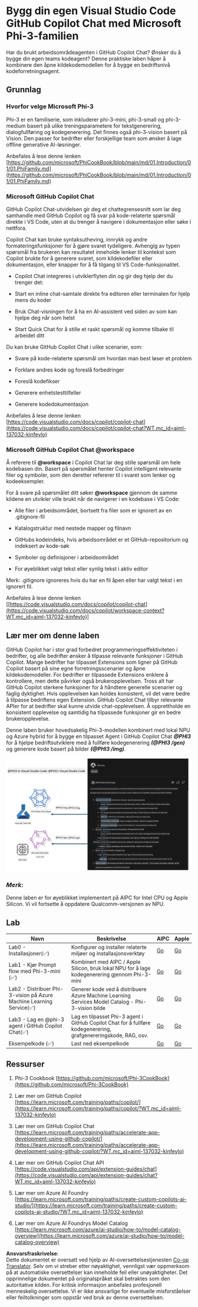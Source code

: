 <!--
CO_OP_TRANSLATOR_METADATA:
{
  "original_hash": "00b7a699de8ac405fa821f4c0f7fc0ab",
  "translation_date": "2025-05-09T19:14:14+00:00",
  "source_file": "md/02.Application/02.Code/Phi3/VSCodeExt/README.md",
  "language_code": "no"
}
-->
# **Bygg din egen Visual Studio Code GitHub Copilot Chat med Microsoft Phi-3-familien**

Har du brukt arbeidsområdeagenten i GitHub Copilot Chat? Ønsker du å bygge din egen teams kodeagent? Denne praktiske laben håper å kombinere den åpne kildekodemodellen for å bygge en bedriftsnivå kodeforretningsagent.

## **Grunnlag**

### **Hvorfor velge Microsoft Phi-3**

Phi-3 er en familiserie, som inkluderer phi-3-mini, phi-3-small og phi-3-medium basert på ulike treningsparametere for tekstgenerering, dialogfullføring og kodegenerering. Det finnes også phi-3-vision basert på Vision. Den passer for bedrifter eller forskjellige team som ønsker å lage offline generative AI-løsninger.

Anbefales å lese denne lenken [https://github.com/microsoft/PhiCookBook/blob/main/md/01.Introduction/01/01.PhiFamily.md](https://github.com/microsoft/PhiCookBook/blob/main/md/01.Introduction/01/01.PhiFamily.md)

### **Microsoft GitHub Copilot Chat**

GitHub Copilot Chat-utvidelsen gir deg et chattegrensesnitt som lar deg samhandle med GitHub Copilot og få svar på kode-relaterte spørsmål direkte i VS Code, uten at du trenger å navigere i dokumentasjon eller søke i nettfora.

Copilot Chat kan bruke syntaksutheving, innrykk og andre formateringsfunksjoner for å gjøre svaret tydeligere. Avhengig av typen spørsmål fra brukeren kan resultatet inneholde lenker til kontekst som Copilot brukte for å generere svaret, som kildekodefiler eller dokumentasjon, eller knapper for å få tilgang til VS Code-funksjonalitet.

- Copilot Chat integreres i utviklerflyten din og gir deg hjelp der du trenger det:

- Start en inline chat-samtale direkte fra editoren eller terminalen for hjelp mens du koder

- Bruk Chat-visningen for å ha en AI-assistent ved siden av som kan hjelpe deg når som helst

- Start Quick Chat for å stille et raskt spørsmål og komme tilbake til arbeidet ditt

Du kan bruke GitHub Copilot Chat i ulike scenarier, som:

- Svare på kode-relaterte spørsmål om hvordan man best løser et problem

- Forklare andres kode og foreslå forbedringer

- Foreslå kodefikser

- Generere enhetstesttilfeller

- Generere kodedokumentasjon

Anbefales å lese denne lenken [https://code.visualstudio.com/docs/copilot/copilot-chat](https://code.visualstudio.com/docs/copilot/copilot-chat?WT.mc_id=aiml-137032-kinfeylo)


###  **Microsoft GitHub Copilot Chat @workspace**

Å referere til **@workspace** i Copilot Chat lar deg stille spørsmål om hele kodebasen din. Basert på spørsmålet henter Copilot intelligent relevante filer og symboler, som den deretter refererer til i svaret som lenker og kodeeksempler.

For å svare på spørsmålet ditt søker **@workspace** gjennom de samme kildene en utvikler ville brukt når de navigerer i en kodebase i VS Code:

- Alle filer i arbeidsområdet, bortsett fra filer som er ignorert av en .gitignore-fil

- Katalogstruktur med nestede mapper og filnavn

- GitHubs kodeindeks, hvis arbeidsområdet er et GitHub-repositorium og indeksert av kode-søk

- Symboler og definisjoner i arbeidsområdet

- For øyeblikket valgt tekst eller synlig tekst i aktiv editor

Merk: .gitignore ignoreres hvis du har en fil åpen eller har valgt tekst i en ignorert fil.

Anbefales å lese denne lenken [[https://code.visualstudio.com/docs/copilot/copilot-chat](https://code.visualstudio.com/docs/copilot/workspace-context?WT.mc_id=aiml-137032-kinfeylo)]


## **Lær mer om denne laben**

GitHub Copilot har i stor grad forbedret programmeringseffektiviteten i bedrifter, og alle bedrifter ønsker å tilpasse relevante funksjoner i GitHub Copilot. Mange bedrifter har tilpasset Extensions som ligner på GitHub Copilot basert på sine egne forretningsscenarier og åpne kildekodemodeller. For bedrifter er tilpassede Extensions enklere å kontrollere, men dette påvirker også brukeropplevelsen. Tross alt har GitHub Copilot sterkere funksjoner for å håndtere generelle scenarier og faglig dyktighet. Hvis opplevelsen kan holdes konsistent, vil det være bedre å tilpasse bedriftens egen Extension. GitHub Copilot Chat tilbyr relevante APIer for at bedrifter skal kunne utvide chat-opplevelsen. Å opprettholde en konsistent opplevelse og samtidig ha tilpassede funksjoner gir en bedre brukeropplevelse.

Denne laben bruker hovedsakelig Phi-3-modellen kombinert med lokal NPU og Azure hybrid for å bygge en tilpasset Agent i GitHub Copilot Chat ***@PHI3*** for å hjelpe bedriftsutviklere med å fullføre kodegenerering ***(@PHI3 /gen)*** og generere kode basert på bilder ***(@PHI3 /img)***.

![PHI3](../../../../../../../translated_images/cover.410a18b85555fad4ca8bfb8f0b1776a96ae7f8eae1132b8f0c09d4b92b8e3365.no.png)

### ***Merk:*** 

Denne laben er for øyeblikket implementert på AIPC for Intel CPU og Apple Silicon. Vi vil fortsette å oppdatere Qualcomm-versjonen av NPU.


## **Lab**


| Navn | Beskrivelse | AIPC | Apple |
| ------------ | ----------- | -------- |-------- |
| Lab0 - Installasjoner(✅) | Konfigurer og installer relaterte miljøer og installasjonsverktøy | [Go](./HOL/AIPC/01.Installations.md) |[Go](./HOL/Apple/01.Installations.md) |
| Lab1 - Kjør Prompt flow med Phi-3-mini (✅) | Kombinert med AIPC / Apple Silicon, bruk lokal NPU for å lage kodegenerering gjennom Phi-3-mini | [Go](./HOL/AIPC/02.PromptflowWithNPU.md) |  [Go](./HOL/Apple/02.PromptflowWithMLX.md) |
| Lab2 - Distribuer Phi-3-vision på Azure Machine Learning Service(✅) | Generer kode ved å distribuere Azure Machine Learning Services Model Catalog - Phi-3-vision bilde | [Go](./HOL/AIPC/03.DeployPhi3VisionOnAzure.md) |[Go](./HOL/Apple/03.DeployPhi3VisionOnAzure.md) |
| Lab3 - Lag en @phi-3 agent i GitHub Copilot Chat(✅)  | Lag en tilpasset Phi-3 agent i GitHub Copilot Chat for å fullføre kodegenerering, grafgenereringskode, RAG, osv. | [Go](./HOL/AIPC/04.CreatePhi3AgentInVSCode.md) | [Go](./HOL/Apple/04.CreatePhi3AgentInVSCode.md) |
| Eksempelkode (✅)  | Last ned eksempelkode | [Go](../../../../../../../code/07.Lab/01/AIPC) | [Go](../../../../../../../code/07.Lab/01/Apple) |


## **Ressurser**

1. Phi-3 Cookbook [https://github.com/microsoft/Phi-3CookBook](https://github.com/microsoft/Phi-3CookBook)

2. Lær mer om GitHub Copilot [https://learn.microsoft.com/training/paths/copilot/](https://learn.microsoft.com/training/paths/copilot/?WT.mc_id=aiml-137032-kinfeylo)

3. Lær mer om GitHub Copilot Chat [https://learn.microsoft.com/training/paths/accelerate-app-development-using-github-copilot/](https://learn.microsoft.com/training/paths/accelerate-app-development-using-github-copilot/?WT.mc_id=aiml-137032-kinfeylo)

4. Lær mer om GitHub Copilot Chat API [https://code.visualstudio.com/api/extension-guides/chat](https://code.visualstudio.com/api/extension-guides/chat?WT.mc_id=aiml-137032-kinfeylo)

5. Lær mer om Azure AI Foundry [https://learn.microsoft.com/training/paths/create-custom-copilots-ai-studio/](https://learn.microsoft.com/training/paths/create-custom-copilots-ai-studio/?WT.mc_id=aiml-137032-kinfeylo)

6. Lær mer om Azure AI Foundrys Model Catalog [https://learn.microsoft.com/azure/ai-studio/how-to/model-catalog-overview](https://learn.microsoft.com/azure/ai-studio/how-to/model-catalog-overview)

**Ansvarsfraskrivelse**:  
Dette dokumentet er oversatt ved hjelp av AI-oversettelsestjenesten [Co-op Translator](https://github.com/Azure/co-op-translator). Selv om vi streber etter nøyaktighet, vennligst vær oppmerksom på at automatiske oversettelser kan inneholde feil eller unøyaktigheter. Det opprinnelige dokumentet på originalspråket skal betraktes som den autoritative kilden. For kritisk informasjon anbefales profesjonell menneskelig oversettelse. Vi er ikke ansvarlige for eventuelle misforståelser eller feiltolkninger som oppstår ved bruk av denne oversettelsen.